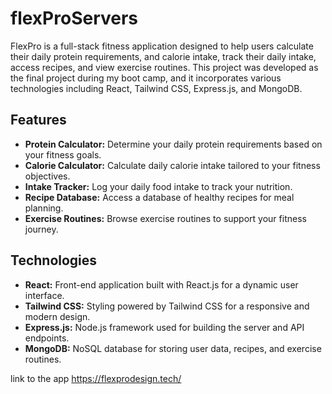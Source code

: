 # flexProServers



FlexPro is a full-stack fitness application designed to help users calculate their daily protein requirements, and calorie intake, track their daily intake, access recipes, and view exercise routines. This project was developed as the final project during my boot camp, and it incorporates various technologies including React, Tailwind CSS, Express.js, and MongoDB.



## Features

- **Protein Calculator:** Determine your daily protein requirements based on your fitness goals.
- **Calorie Calculator:** Calculate daily calorie intake tailored to your fitness objectives.
- **Intake Tracker:** Log your daily food intake to track your nutrition.
- **Recipe Database:** Access a database of healthy recipes for meal planning.
- **Exercise Routines:** Browse exercise routines to support your fitness journey.

## Technologies

- **React:** Front-end application built with React.js for a dynamic user interface.
- **Tailwind CSS:** Styling powered by Tailwind CSS for a responsive and modern design.
- **Express.js:** Node.js framework used for building the server and API endpoints.
- **MongoDB:** NoSQL database for storing user data, recipes, and exercise routines.




link to the app 
https://flexprodesign.tech/



